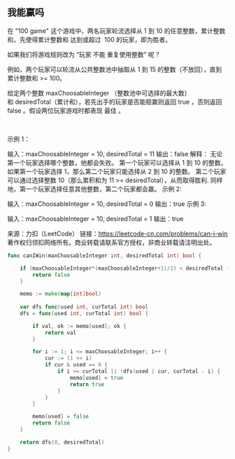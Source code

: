 ## 我能赢吗
在 "100 game" 这个游戏中，两名玩家轮流选择从 1 到 10 的任意整数，累计整数和，先使得累计整数和 达到或超过  100 的玩家，即为胜者。

如果我们将游戏规则改为 “玩家 不能 重复使用整数” 呢？

例如，两个玩家可以轮流从公共整数池中抽取从 1 到 15 的整数（不放回），直到累计整数和 >= 100。

给定两个整数 maxChoosableInteger （整数池中可选择的最大数）和 desiredTotal（累计和），若先出手的玩家是否能稳赢则返回 true ，否则返回 false 。假设两位玩家游戏时都表现 最佳 。

 

示例 1：

输入：maxChoosableInteger = 10, desiredTotal = 11
输出：false
解释：
无论第一个玩家选择哪个整数，他都会失败。
第一个玩家可以选择从 1 到 10 的整数。
如果第一个玩家选择 1，那么第二个玩家只能选择从 2 到 10 的整数。
第二个玩家可以通过选择整数 10（那么累积和为 11 >= desiredTotal），从而取得胜利.
同样地，第一个玩家选择任意其他整数，第二个玩家都会赢。
示例 2:

输入：maxChoosableInteger = 10, desiredTotal = 0
输出：true
示例 3:

输入：maxChoosableInteger = 10, desiredTotal = 1
输出：true

来源：力扣（LeetCode）
链接：https://leetcode-cn.com/problems/can-i-win
著作权归领扣网络所有。商业转载请联系官方授权，非商业转载请注明出处。
```go
func canIWin(maxChoosableInteger int, desiredTotal int) bool {

    if (maxChoosableInteger*(maxChoosableInteger+1)/2) < desiredTotal {
        return false
    }

    memo := make(map[int]bool)
    
    var dfs func(used int, curTotal int) bool
    dfs = func(used int, curTotal int) bool {

        if val, ok := memo[used]; ok {
            return val
        }

        for i := 1; i <= maxChoosableInteger; i++ {      
            cur := (1 << i)
            if cur & used == 0 {
                if i >= curTotal || !dfs(used | cur, curTotal - i) {
                    memo[used] = true
                    return true
                }
            }
        }

        memo[used] = false
        return false
    }

    return dfs(0, desiredTotal)
}
```
